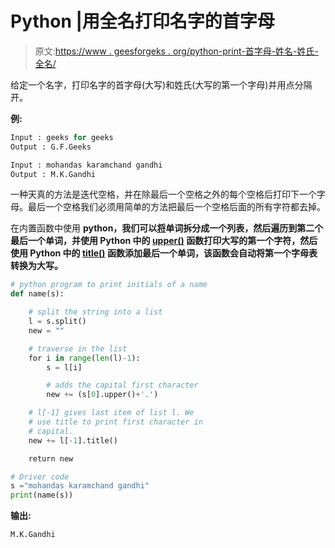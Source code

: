 # Python |用全名打印名字的首字母

> 原文:[https://www . geesforgeks . org/python-print-首字母-姓名-姓氏-全名/](https://www.geeksforgeeks.org/python-print-initials-name-last-name-full/)

给定一个名字，打印名字的首字母(大写)和姓氏(大写的第一个字母)并用点分隔开。

**例:**

```py
Input : geeks for geeks
Output : G.F.Geeks

Input : mohandas karamchand gandhi
Output : M.K.Gandhi 

```

一种天真的方法是迭代空格，并在除最后一个空格之外的每个空格后打印下一个字母。最后一个空格我们必须用简单的方法把最后一个空格后面的所有字符都去掉。

在内置函数中使用 **python，我们可以[将](https://www.geeksforgeeks.org/how-to-split-a-string-in-cc-python-and-java/)单词拆分成一个列表，然后遍历到第二个最后一个单词，并使用 Python 中的 [upper()](https://www.geeksforgeeks.org/isupper-islower-lower-upper-python-applications/) 函数打印大写的第一个字符，然后使用 Python 中的 [title()](https://www.geeksforgeeks.org/python-string-methods-set-1-find-rfind-startwith-endwith-islower-isupper-lower-upper-swapcase-title/) 函数添加最后一个单词，该函数会自动将第一个字母表转换为大写。**

```py
# python program to print initials of a name 
def name(s):

    # split the string into a list 
    l = s.split()
    new = ""

    # traverse in the list 
    for i in range(len(l)-1):
        s = l[i]

        # adds the capital first character 
        new += (s[0].upper()+'.')

    # l[-1] gives last item of list l. We
    # use title to print first character in
    # capital.
    new += l[-1].title()

    return new 

# Driver code            
s ="mohandas karamchand gandhi" 
print(name(s))        
```

**输出:**

```py
M.K.Gandhi

```
